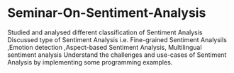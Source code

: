 # Seminar-On-Sentiment-Analysis
Studied and analysed different classification of Sentiment Analysis
Discussed type of Sentiment Analysis i.e. Fine-grained Sentiment Analysils ,Emotion detection ,Aspect-based Sentiment Analysis, Multilingual sentiment analysis
Understand the challenges and use-cases of Sentiment Analysis by implementing some programming examples.
